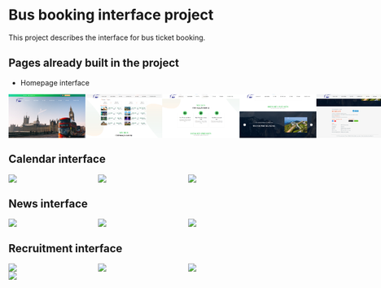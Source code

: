# Bus booking interface project

This project describes the interface for bus ticket booking.

## Pages already built in the project

-   Homepage interface

<div style="display: flex; justify-content: space-between;">
  <img src="./images/homepage1.png" width="30%">
  <img src="./images/homepage2.png" width="30%">
  <img src="./images/homepage3.png" width="30%">
  <img src="./images/homepage4.png" width="30%">
  <img src="./images/homepage5.png" width="30%">
</div>

## Calendar interface

<div style="display: flex; justify-content: space-between;">
   <img src="https://github.com/user-attachments/assets/525b933f-3761-4aff-82d7-fa2447ee21c2" width="30%">
   <img src="https://github.com/user-attachments/assets/292c293e-b79b-49e0-852d-ddc8e0814365" width="30%">
   <img src="https://github.com/user-attachments/assets/2739461f-4357-4f6b-8544-a18a585ea5a7" width="30%">
</div>

## News interface

<div style="display: flex; justify-content: space-between;">
   <img src="https://github.com/user-attachments/assets/9cac981c-9c68-447b-86d2-d58061604eb6" width="30%">
   <img src="https://github.com/user-attachments/assets/1c453607-f278-4047-9d28-d446a1920612" width="30%">
   <img src="https://github.com/user-attachments/assets/b13028c7-1362-4785-baf7-58e68eced210" width="30%">
</div>

## Recruitment interface

<div style="display: flex; justify-content: space-between;">
   <img src="https://github.com/user-attachments/assets/bc7ede8d-7187-4d7b-9cd1-8027f4fbf9f3" width="30%">
   <img src="https://github.com/user-attachments/assets/8bfc611e-21d5-48f8-90bb-fce75f6189ac" width="30%">
   <img src="https://github.com/user-attachments/assets/017a0efa-5ef6-4348-894c-87d00bedbfdc" width="30%">
</div>
<div style="display: flex; justify-content: space-between;">
   <img src="https://github.com/user-attachments/assets/e2cbd1c0-e9ab-460b-a0a4-8497b2aab838" width="30%">
</div>
